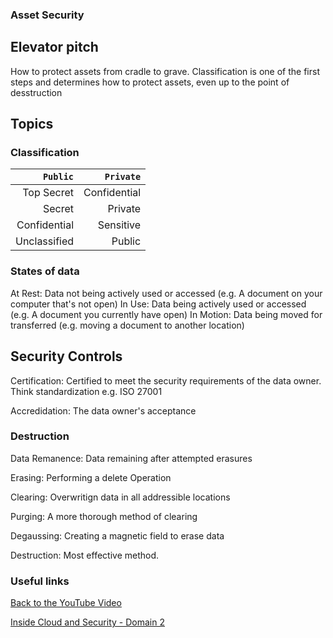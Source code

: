 ### Asset Security

## Elevator pitch
How to protect assets from cradle to grave. Classification is one of the first steps and determines how to protect assets, even up to the point of desstruction


## Topics
### Classification

| `Public`      | `Private`     |
|--------------:|--------------:|
| Top Secret    | Confidential  |
| Secret        | Private       |
| Confidential  | Sensitive     |
| Unclassified  | Public        |


### States of data

At Rest: Data not being actively used or accessed (e.g. A document on your computer that's not open)
In Use: Data being actively used or accessed (e.g. A document you currently have open)
In Motion: Data being moved for transferred (e.g. moving a document to another location)

## Security Controls
Certification: Certified to meet the security requirements of the data owner. Think standardization e.g. ISO 27001

Accredidation: The data owner's acceptance

### Destruction
Data Remanence: Data remaining after attempted erasures

Erasing: Performing a delete Operation

Clearing: Overwritign data in all addressible locations

Purging: A more thorough method of clearing

Degaussing: Creating a magnetic field to erase data

Destruction: Most effective method. 


### Useful links
[Back to the YouTube Video](https://youtu.be/nINVGi_D4Lo)

[Inside Cloud and Security - Domain 2](https://youtu.be/pcUWmgMtqi0)
